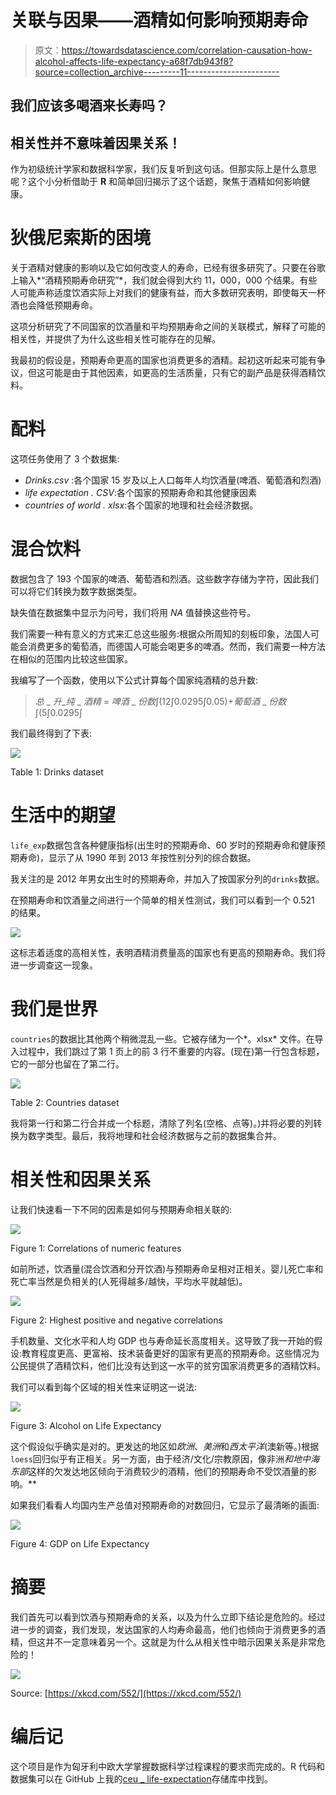 # 关联与因果——酒精如何影响预期寿命

> 原文：<https://towardsdatascience.com/correlation-causation-how-alcohol-affects-life-expectancy-a68f7db943f8?source=collection_archive---------11----------------------->

## 我们应该多喝酒来长寿吗？

## 相关性并不意味着因果关系！

作为初级统计学家和数据科学家，我们反复听到这句话。但那实际上是什么意思呢？这个小分析借助于 **R** 和简单回归揭示了这个话题，聚焦于酒精如何影响健康。

# 狄俄尼索斯的困境

关于酒精对健康的影响以及它如何改变人的寿命，已经有很多研究了。只要在谷歌上输入*“酒精预期寿命研究”*，我们就会得到大约 11，000，000 个结果。有些人可能声称适度饮酒实际上对我们的健康有益，而大多数研究表明，即使每天一杯酒也会降低预期寿命。

这项分析研究了不同国家的饮酒量和平均预期寿命之间的关联模式，解释了可能的相关性，并提供了为什么这些相关性可能存在的见解。

我最初的假设是，预期寿命更高的国家也消费更多的酒精。起初这听起来可能有争议，但这可能是由于其他因素，如更高的生活质量，只有它的副产品是获得酒精饮料。

# 配料

这项任务使用了 3 个数据集:

*   *Drinks.csv* :各个国家 15 岁及以上人口每年人均饮酒量(啤酒、葡萄酒和烈酒)
*   *life expectation . CSV*:各个国家的预期寿命和其他健康因素
*   *countries of world . xlsx*:各个国家的地理和社会经济数据。

# 混合饮料

数据包含了 193 个国家的啤酒、葡萄酒和烈酒。这些数字存储为字符，因此我们可以将它们转换为数字数据类型。

缺失值在数据集中显示为问号，我们将用 *NA* 值替换这些符号。

我们需要一种有意义的方式来汇总这些服务:根据众所周知的刻板印象，法国人可能会消费更多的葡萄酒，而德国人可能会喝更多的啤酒。然而，我们需要一种方法在相似的范围内比较这些国家。

我编写了一个函数，使用以下公式计算每个国家纯酒精的总升数:

> *总* _ *升*_*纯* _ *酒精* = *啤酒* _ *份数*∫(12∫0.0295∫0.05)+*葡萄酒* _ *份数*∫(5∫0.0295∫

我们最终得到了下表:

![](img/9a3c85bacf31ad2142169893d754b78c.png)

Table 1: Drinks dataset

# 生活中的期望

`life_exp`数据包含各种健康指标(出生时的预期寿命、60 岁时的预期寿命和健康预期寿命)，显示了从 1990 年到 2013 年按性别分列的综合数据。

我关注的是 2012 年男女出生时的预期寿命，并加入了按国家分列的`drinks`数据。

在预期寿命和饮酒量之间进行一个简单的相关性测试，我们可以看到一个 0.521 的结果。

![](img/6c1bc8bd64591c6df63dc2902c7c9604.png)

这标志着适度的高相关性，表明酒精消费量高的国家也有更高的预期寿命。我们将进一步调查这一现象。

# 我们是世界

`countries`的数据比其他两个稍微混乱一些。它被存储为一个*。xlsx* 文件。在导入过程中，我们跳过了第 1 页上的前 3 行不重要的内容。(现在)第一行包含标题，它的一部分也留在了第二行。

![](img/19e21bcd68ef5432dd23fdcf19abc871.png)

Table 2: Countries dataset

我将第一行和第二行合并成一个标题，清除了列名(空格、点等)。)并将必要的列转换为数字类型。最后，我将地理和社会经济数据与之前的数据集合并。

# 相关性和因果关系

让我们快速看一下不同的因素是如何与预期寿命相关联的:

![](img/fe031fe620d905350a3f9e245b491170.png)

Figure 1: Correlations of numeric features

如前所述，饮酒量(混合饮酒和分开饮酒)与预期寿命呈相对正相关。婴儿死亡率和死亡率当然是负相关的(人死得越多/越快，平均水平就越低)。

![](img/a8be95298eba244158eb5d32b1f8912e.png)

Figure 2: Highest positive and negative correlations

手机数量、文化水平和人均 GDP 也与寿命延长高度相关。这导致了我一开始的假设:教育程度更高、更富裕、技术装备更好的国家有更高的预期寿命。这些情况为公民提供了酒精饮料，他们比没有达到这一水平的贫穷国家消费更多的酒精饮料。

我们可以看到每个区域的相关性来证明这一说法:

![](img/851e0859e607b98f76ec066c0f7b8a11.png)

Figure 3: Alcohol on Life Expectancy

这个假设似乎确实是对的。更发达的地区如*欧洲*、*美洲*和*西太平洋*(澳新等。)根据`loess`回归似乎有正相关。另一方面，由于经济/文化/宗教原因，像非洲*和地中海东部*这样的欠发达地区倾向于消费较少的酒精，他们的预期寿命不受饮酒量的影响。**

如果我们看看人均国内生产总值对预期寿命的对数回归，它显示了最清晰的画面:

![](img/fe220f40b4b8a889ea850b585daf5337.png)

Figure 4: GDP on Life Expectancy

# 摘要

我们首先可以看到饮酒与预期寿命的关系，以及为什么立即下结论是危险的。经过进一步的调查，我们发现，发达国家的人均寿命最高，他们也倾向于消费更多的酒精，但这并不一定意味着另一个。这就是为什么从相关性中暗示因果关系是非常危险的！

![](img/034148b43726974ecbb8d5d41f6792a8.png)

Source: [https://xkcd.com/552/](https://xkcd.com/552/)

# 编后记

这个项目是作为匈牙利中欧大学掌握数据科学过程课程的要求而完成的。R 代码和数据集可以在 GitHub 上我的[ceu _ life-expectation](https://github.com/BenceToth/ceu_life-expectancy)存储库中找到。